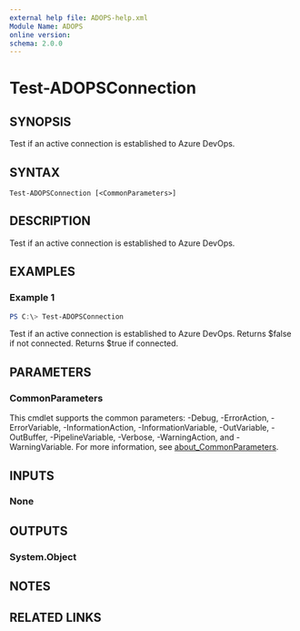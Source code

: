 ```yaml
---
external help file: ADOPS-help.xml
Module Name: ADOPS
online version:
schema: 2.0.0
---
```


# Test-ADOPSConnection

## SYNOPSIS
Test if an active connection is established to Azure DevOps.

## SYNTAX

```
Test-ADOPSConnection [<CommonParameters>]
```

## DESCRIPTION
Test if an active connection is established to Azure DevOps.

## EXAMPLES

### Example 1
```powershell
PS C:\> Test-ADOPSConnection
```

Test if an active connection is established to Azure DevOps.
Returns $false if not connected.
Returns $true if connected.

## PARAMETERS

### CommonParameters
This cmdlet supports the common parameters: -Debug, -ErrorAction, -ErrorVariable, -InformationAction, -InformationVariable, -OutVariable, -OutBuffer, -PipelineVariable, -Verbose, -WarningAction, and -WarningVariable. For more information, see [about_CommonParameters](http://go.microsoft.com/fwlink/?LinkID=113216).

## INPUTS

### None

## OUTPUTS

### System.Object
## NOTES

## RELATED LINKS
